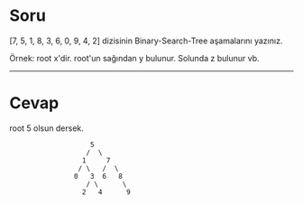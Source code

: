 # Soru

[7, 5, 1, 8, 3, 6, 0, 9, 4, 2] dizisinin Binary-Search-Tree aşamalarını yazınız.

Örnek: root x'dir. root'un sağından y bulunur. Solunda z bulunur vb.

---

# Cevap

root 5 olsun dersek.

                        5
                       /  \ 
                      1     7
                     / \   /  \
                    0   3  6   8
                       / \      \
                      2   4      9 
